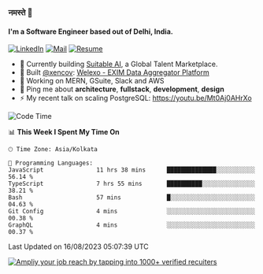 ### नमस्ते 🙏

#### I'm a Software Engineer based out of Delhi, India.

[![LinkedIn](https://img.shields.io/badge/linkedin-%230077B5.svg)](https://linkedin.com/in/sambhav2612)
[![Mail](https://img.shields.io/badge/gmail-D14836)](mailto:sambhavjain2612@gmail.com)
[![Resume](https://img.shields.io/badge/resume-%23#FFFF00.svg)](https://mega.nz/file/IjA3yaoB#BFfQg1-aKva0piAd_wWs8Hf5dlnYRQ2ZkwtYwNMzBhA)

- 🏢 Currently building [Suitable AI](https://suitable.ai), a Global Talent Marketplace.
- 💅 Built [@xencov](https://github.com/xencov): [Welexo - EXIM Data Aggregator Platform](https://welexo.com)
- 🌱 Working on MERN, GSuite, Slack and AWS
- 💬 Ping me about **architecture**, **fullstack**, **development**, **design**
- ⚡️ My recent talk on scaling PostgreSQL: https://youtu.be/Mt0Aj0AHrXo

<!--START_SECTION:waka-->
![Code Time](http://img.shields.io/badge/Code%20Time-3%2C617%20hrs%2045%20mins-blue)

📊 **This Week I Spent My Time On** 

```text
🕑︎ Time Zone: Asia/Kolkata

💬 Programming Languages: 
JavaScript               11 hrs 38 mins      ██████████████░░░░░░░░░░░   56.14 % 
TypeScript               7 hrs 55 mins       ██████████░░░░░░░░░░░░░░░   38.21 % 
Bash                     57 mins             █░░░░░░░░░░░░░░░░░░░░░░░░   04.63 % 
Git Config               4 mins              ░░░░░░░░░░░░░░░░░░░░░░░░░   00.38 % 
GraphQL                  4 mins              ░░░░░░░░░░░░░░░░░░░░░░░░░   00.37 % 
```


 Last Updated on 16/08/2023 05:07:39 UTC
<!--END_SECTION:waka-->

[![Ampliy your job reach by tapping into 1000+ verified recuiters](https://user-images.githubusercontent.com/19583619/212717528-45b497fd-e886-4452-90fe-93829667bd63.png)](https://suitable.ai)

